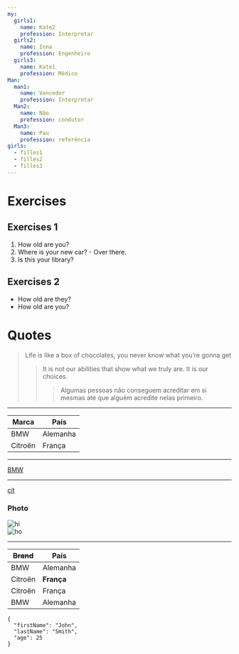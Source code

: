 ```yaml
---
my:
  girls1:
    name: Kate2
    profession: Interpretar
  girls2:
    name: Inna
    profession: Engenheiro
  girls3:
    name: Kate1
    profession: Médico
Man:
  man1:
    name: Vencedor
    profession: Interpretar
  Man2:
    name: Não
    profession: condutor
  Man3:
    name: Pau
    profession: referência
girls:
  - filles1
  - filles2
  - filles3
---
```


# Exercises

## Exercises 1

1. How old are you?
2. Where is your new car? - Over there.
3. Is this your library?

## Exercises 2

- How old are they?
- How old are you?

# Quotes

> Life is like a box of chocolates, you never know what you’re gonna get
>
> > It is not our abilities that show what we truly are. It is our choices.
> >
> > > Algumas pessoas não conseguem acreditar em si mesmas até que alguém acredite nelas primeiro.

---

Marca | País
--- | ---
BMW | Alemanha
Citroën | França

---

[BMW](https://autoidea.by/)

---

[cit](https://www.citroen.by/)

### Photo

![hi](https://drive.google.com/file/d/1DOGDrudAldfgJeLKgOGoblgRM0CcIjv_/view?usp=sharing "this is the tooltip")<br> ![ho](https://drive.google.com/file/d/192JoAyqDkddY_35FYzuDgaItdI2U_6gm/view?usp=sharing)

---

~~Brand~~ | País
--- | ---
BMW | Alemanha
Citroën | **França**
Citroën | França
BMW | Alemanha

```
{
  "firstName": "John",
  "lastName": "Smith",
  "age": 25
}
```
